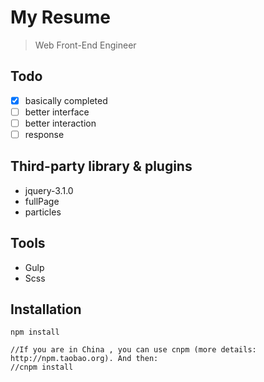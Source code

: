 # My Resume
> Web Front-End Engineer

## Todo
- [x] basically completed
- [ ] better interface
- [ ] better interaction
- [ ] response

## Third-party library & plugins
- jquery-3.1.0
- fullPage
- particles

## Tools
- Gulp
- Scss

## Installation

```
npm install

//If you are in China , you can use cnpm (more details: http://npm.taobao.org). And then:
//cnpm install
```
